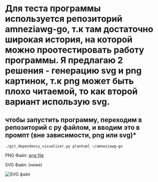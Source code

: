 # Для теста программы используется репозиторий amneziawg-go, т.к там достаточно широкая история, на которой можно проотестировать работу программы. Я предлагаю 2 решения - генерацию svg и png картинок, т.к png может быть плохо читаемой, то как второй вариант использую svg.

## чтобы запустить программу, переходим в репозиторий с py файлом, и вводим это в промпт (вне зависимости, png или svg)*

```./git_dependency_visualizer.py plantuml ~/amneziawg-go```

PNG Файл:
[png file](https://github.com/cuwuvaa/MIREA_Config/blob/main/DZ2/CONFIG2_PNG/dependency_graph.png)

SVG Файл: (ниже)

![SVG файл](https://github.com/cuwuvaa/MIREA_Config/blob/main/DZ2/CONFIG2_SVG/dependency_graph.svg)


